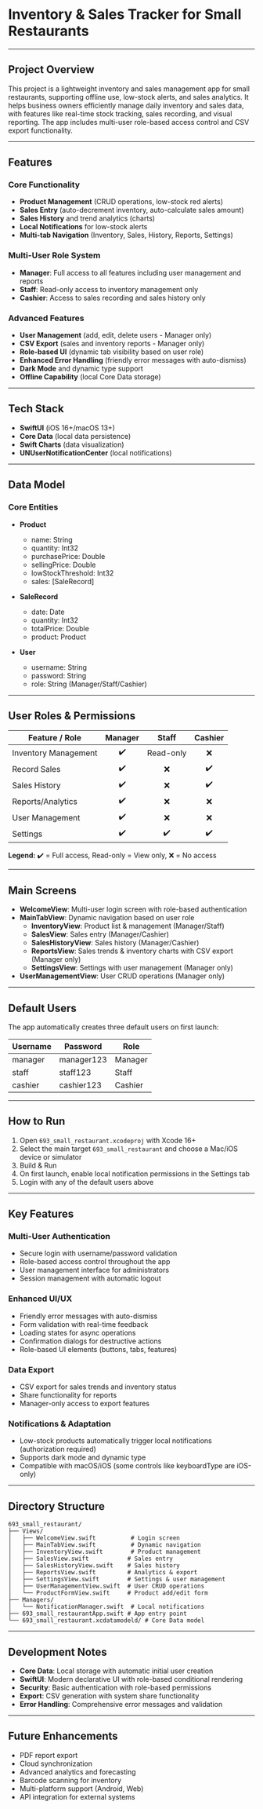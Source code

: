 # Inventory & Sales Tracker for Small Restaurants

---

## Project Overview

This project is a lightweight inventory and sales management app for small restaurants, supporting offline use, low-stock alerts, and sales analytics. It helps business owners efficiently manage daily inventory and sales data, with features like real-time stock tracking, sales recording, and visual reporting. The app includes multi-user role-based access control and CSV export functionality.

---

## Features

### Core Functionality
- **Product Management** (CRUD operations, low-stock red alerts)
- **Sales Entry** (auto-decrement inventory, auto-calculate sales amount)
- **Sales History** and trend analytics (charts)
- **Local Notifications** for low-stock alerts
- **Multi-tab Navigation** (Inventory, Sales, History, Reports, Settings)

### Multi-User Role System
- **Manager**: Full access to all features including user management and reports
- **Staff**: Read-only access to inventory management only
- **Cashier**: Access to sales recording and sales history only

### Advanced Features
- **User Management** (add, edit, delete users - Manager only)
- **CSV Export** (sales and inventory reports - Manager only)
- **Role-based UI** (dynamic tab visibility based on user role)
- **Enhanced Error Handling** (friendly error messages with auto-dismiss)
- **Dark Mode** and dynamic type support
- **Offline Capability** (local Core Data storage)

---

## Tech Stack

- **SwiftUI** (iOS 16+/macOS 13+)
- **Core Data** (local data persistence)
- **Swift Charts** (data visualization)
- **UNUserNotificationCenter** (local notifications)

---

## Data Model

### Core Entities
- **Product**
  - name: String
  - quantity: Int32
  - purchasePrice: Double
  - sellingPrice: Double
  - lowStockThreshold: Int32
  - sales: [SaleRecord]

- **SaleRecord**
  - date: Date
  - quantity: Int32
  - totalPrice: Double
  - product: Product

- **User**
  - username: String
  - password: String
  - role: String (Manager/Staff/Cashier)

---

## User Roles & Permissions

| Feature / Role      | Manager | Staff | Cashier |
|---------------------|:-------:|:-----:|:-------:|
| Inventory Management|   ✔️    | Read-only |   ❌    |
| Record Sales        |   ✔️    |   ❌   |   ✔️    |
| Sales History       |   ✔️    |   ❌   |   ✔️    |
| Reports/Analytics   |   ✔️    |   ❌   |   ❌    |
| User Management     |   ✔️    |   ❌   |   ❌    |
| Settings            |   ✔️    |   ✔️   |   ✔️    |

**Legend:** ✔️ = Full access, Read-only = View only, ❌ = No access

---

## Main Screens

- **WelcomeView**: Multi-user login screen with role-based authentication
- **MainTabView**: Dynamic navigation based on user role
  - **InventoryView**: Product list & management (Manager/Staff)
  - **SalesView**: Sales entry (Manager/Cashier)
  - **SalesHistoryView**: Sales history (Manager/Cashier)
  - **ReportsView**: Sales trends & inventory charts with CSV export (Manager only)
  - **SettingsView**: Settings with user management (Manager only)
- **UserManagementView**: User CRUD operations (Manager only)

---

## Default Users

The app automatically creates three default users on first launch:

| Username | Password   | Role    |
|----------|------------|---------|
| manager  | manager123 | Manager |
| staff    | staff123   | Staff   |
| cashier  | cashier123 | Cashier |

---

## How to Run

1. Open `693_small_restaurant.xcodeproj` with Xcode 16+
2. Select the main target `693_small_restaurant` and choose a Mac/iOS device or simulator
3. Build & Run
4. On first launch, enable local notification permissions in the Settings tab
5. Login with any of the default users above

---

## Key Features

### Multi-User Authentication
- Secure login with username/password validation
- Role-based access control throughout the app
- User management interface for administrators
- Session management with automatic logout

### Enhanced UI/UX
- Friendly error messages with auto-dismiss
- Form validation with real-time feedback
- Loading states for async operations
- Confirmation dialogs for destructive actions
- Role-based UI elements (buttons, tabs, features)

### Data Export
- CSV export for sales trends and inventory status
- Share functionality for reports
- Manager-only access to export features

### Notifications & Adaptation
- Low-stock products automatically trigger local notifications (authorization required)
- Supports dark mode and dynamic type
- Compatible with macOS/iOS (some controls like keyboardType are iOS-only)

---

## Directory Structure

```
693_small_restaurant/
├── Views/
│   ├── WelcomeView.swift          # Login screen
│   ├── MainTabView.swift          # Dynamic navigation
│   ├── InventoryView.swift        # Product management
│   ├── SalesView.swift           # Sales entry
│   ├── SalesHistoryView.swift    # Sales history
│   ├── ReportsView.swift         # Analytics & export
│   ├── SettingsView.swift        # Settings & user management
│   ├── UserManagementView.swift  # User CRUD operations
│   └── ProductFormView.swift     # Product add/edit form
├── Managers/
│   └── NotificationManager.swift  # Local notifications
├── 693_small_restaurantApp.swift # App entry point
└── 693_small_restaurant.xcdatamodeld/ # Core Data model
```

---

## Development Notes

- **Core Data**: Local storage with automatic initial user creation
- **SwiftUI**: Modern declarative UI with role-based conditional rendering
- **Security**: Basic authentication with role-based permissions
- **Export**: CSV generation with system share functionality
- **Error Handling**: Comprehensive error messages and validation

---

## Future Enhancements

- PDF report export
- Cloud synchronization
- Advanced analytics and forecasting
- Barcode scanning for inventory
- Multi-platform support (Android, Web)
- API integration for external systems
